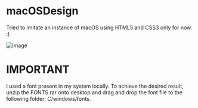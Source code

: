 # macOSDesign
Tried to imitate an instance of macOS using HTML5 and CSS3 only for now.
:)



![image](https://user-images.githubusercontent.com/93031750/140638722-c2b8fc3d-7aa8-4e87-849e-159e771f9263.png)
# IMPORTANT
I used a font present in my system locally.
To achieve the desired result, unzip the FONTS.rar onto desktop and drag and drop the font file to the following folder: C/windows/fonts.
